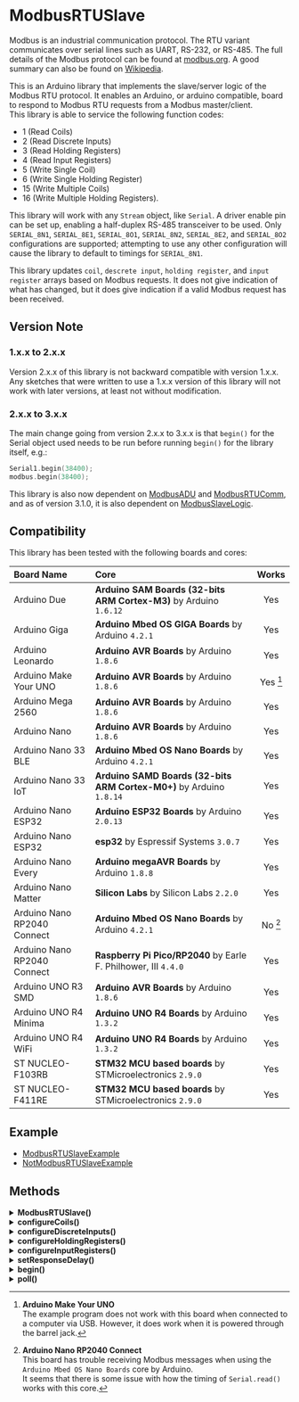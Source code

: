 # ModbusRTUSlave

Modbus is an industrial communication protocol. The RTU variant communicates over serial lines such as UART, RS-232, or RS-485. The full details of the Modbus protocol can be found at [modbus.org](https://modbus.org). A good summary can also be found on [Wikipedia](https://en.wikipedia.org/wiki/Modbus).

This is an Arduino library that implements the slave/server logic of the Modbus RTU protocol. It enables an Arduino, or arduino compatible, board to respond to Modbus RTU requests from a Modbus master/client.  
This library is able to service the following function codes:  
- 1 (Read Coils)
- 2 (Read Discrete Inputs)
- 3 (Read Holding Registers)
- 4 (Read Input Registers)
- 5 (Write Single Coil)
- 6 (Write Single Holding Register)
- 15 (Write Multiple Coils)
- 16 (Write Multiple Holding Registers).

This library will work with any `Stream` object, like `Serial`. A driver enable pin can be set up, enabling a half-duplex RS-485 transceiver to be used. Only `SERIAL_8N1`, `SERIAL_8E1`, `SERIAL_8O1`, `SERIAL_8N2`, `SERIAL_8E2`, and `SERIAL_8O2` configurations are supported; attempting to use any other configuration will cause the library to default to timings for `SERIAL_8N1`.

This library updates `coil`, `descrete input`, `holding register`, and `input register` arrays based on Modbus requests. It does not give indication of what has changed, but it does give indication if a valid Modbus request has been received.



## Version Note
### 1.x.x to 2.x.x
Version 2.x.x of this library is not backward compatible with version 1.x.x. Any sketches that were written to use a 1.x.x version of this library will not work with later versions, at least not without modification.

### 2.x.x to 3.x.x
The main change going from version 2.x.x to 3.x.x is that `begin()` for the Serial object used needs to be run before running `begin()` for the library itself, e.g.:
```C++
Serial1.begin(38400);
modbus.begin(38400);
```
This library is also now dependent on [ModbusADU](https://github.com/CMB27/ModbusADU) and [ModbusRTUComm](https://github.com/CMB27/ModbusRTUComm), and as of version 3.1.0, it is also dependent on [ModbusSlaveLogic](https://github.com/CMB27/ModbusSlaveLogic).



## Compatibility
This library has been tested with the following boards and cores:

| Board Name                  | Core                                                                 | Works    |
| :-------------------------- | :------------------------------------------------------------------- | :------: |
| Arduino Due                 | **Arduino SAM Boards (32-bits ARM Cortex-M3)** by Arduino `1.6.12`   | Yes      |
| Arduino Giga                | **Arduino Mbed OS GIGA Boards** by Arduino `4.2.1`                   | Yes      |
| Arduino Leonardo            | **Arduino AVR Boards** by Arduino `1.8.6`                            | Yes      |
| Arduino Make Your UNO       | **Arduino AVR Boards** by Arduino `1.8.6`                            | Yes [^1] |
| Arduino Mega 2560           | **Arduino AVR Boards** by Arduino `1.8.6`                            | Yes      |
| Arduino Nano                | **Arduino AVR Boards** by Arduino `1.8.6`                            | Yes      |
| Arduino Nano 33 BLE         | **Arduino Mbed OS Nano Boards** by Arduino `4.2.1`                   | Yes      |
| Arduino Nano 33 IoT         | **Arduino SAMD Boards (32-bits ARM Cortex-M0+)** by Arduino `1.8.14` | Yes      |
| Arduino Nano ESP32          | **Arduino ESP32 Boards** by Arduino `2.0.13`                         | Yes      |
| Arduino Nano ESP32          | **esp32** by Espressif Systems `3.0.7`                               | Yes      |
| Arduino Nano Every          | **Arduino megaAVR Boards** by Arduino `1.8.8`                        | Yes      |
| Arduino Nano Matter         | **Silicon Labs** by Silicon Labs `2.2.0`                             | Yes      |
| Arduino Nano RP2040 Connect | **Arduino Mbed OS Nano Boards** by Arduino `4.2.1`                   | No [^2]  |
| Arduino Nano RP2040 Connect | **Raspberry Pi Pico/RP2040** by Earle F. Philhower, III `4.4.0`      | Yes      |
| Arduino UNO R3 SMD          | **Arduino AVR Boards** by Arduino `1.8.6`                            | Yes      |
| Arduino UNO R4 Minima       | **Arduino UNO R4 Boards** by Arduino `1.3.2`                         | Yes      |
| Arduino UNO R4 WiFi         | **Arduino UNO R4 Boards** by Arduino `1.3.2`                         | Yes      |
| ST NUCLEO-F103RB            | **STM32 MCU based boards** by STMicroelectronics `2.9.0`             | Yes      |
| ST NUCLEO-F411RE            | **STM32 MCU based boards** by STMicroelectronics `2.9.0`             | Yes      |

[^1]: **Arduino Make Your UNO**  
The example program does not work with this board when connected to a computer via USB.
However, it does work when it is powered through the barrel jack.

[^2]: **Arduino Nano RP2040 Connect**  
This board has trouble receiving Modbus messages when using the `Arduino Mbed OS Nano Boards` core by Arduino.  
It seems that there is some issue with how the timing of `Serial.read()` works with this core.



## Example
- [ModbusRTUSlaveExample](https://github.com/CMB27/ModbusRTUSlave/blob/main/examples/ModbusRTUSlaveExample/ModbusRTUSlaveExample.ino)
- [NotModbusRTUSlaveExample](https://github.com/CMB27/ModbusRTUSlave/blob/main/examples/NotModbusRTUSlaveExample/NotModbusRTUSlaveExample.ino)


## Methods



<details><summary id="modbusrtuslave-1"><strong>ModbusRTUSlave()</strong></summary>
  <blockquote>

### Description
Creates a ModbusRTUSlave object and sets the serial port to use for data transmission.
Optionally sets a driver enable pin. This pin will go `HIGH` when the library is transmitting. This is primarily intended for use with an RS-485 transceiver, but it can also be a handy diagnostic when connected to an LED.

### Syntax
- `ModbusRTUSlave(serial)`
- `ModbusRTUSlave(serial, dePin)`
- `ModbusRTUSlave(serial, dePin, rePin)`

### Parameters
- `serial`: the `Stream` object to use for Modbus communication. Usually something like `Serial1`.
- `dePin`: the driver enable pin. This pin is set HIGH when transmitting. If this parameter is set to `-1`, this feature will be disabled. The default value is `-1`. Allowed data types are `int8_t` or `char`.
- `rePin`: is always set `LOW`. If this parameter is set to `-1`, this feature will be disabled.

### Example
``` C++
# include <ModbusRTUSlave.h>

const int8_t dePin = A6;
const int8_t rePin = A5;

ModbusRTUSlave modbus(Serial, dePin, rePin);
```

  </blockquote>
</details>



<details><summary id="configurecoils"><strong>configureCoils()</strong></summary>
  <blockquote>

### Description
Tells the library where coil data is stored and the number of coils.
If this function is not run, the library will assume there are no coils.

### Syntax
`modbus.configureCoils(coils, numCoils)`

### Parameters
- `modbus`: a `ModbusRTUSlave` object.
- `coils`: an array of coil values. Allowed data types: array of `bool`.
- `numCoils`: the number of coils. This value must not be larger than the size of the array. Allowed data types: `uint16_t`.

  </blockquote>
</details>



<details><summary id="configurediscreteinputs"><strong>configureDiscreteInputs()</strong></summary>
  <blockquote>

### Description
Tells the library where to read discrete input data and the number of discrete inputs.
If this function is not run, the library will assume there are no discrete inputs.

### Syntax
`modbus.configureDiscreteInputs(discreteInputs, numDiscreteInputs)`

### Parameters
- `modbus`: a `ModbusRTUSlave` object.
- `discreteInputs`: an array of discrete input values. Allowed data types: array of `bool`.
- `numDiscreteInputs`: the number of discrete inputs. This value must not be larger than the size of the array. Allowed data types: `uint16_t`.

  </blockquote>
</details>



<details><summary id="configureholdingregisters"><strong>configureHoldingRegisters()</strong></summary>
  <blockquote>

### Description
Tells the library where holding register data is stored and the number of holding registers.
If this function is not run, the library will assume there are no holding registers.

### Syntax
`modbus.configureHoldingRegisters(holdingRegisters, numHoldingRegisters)`

### Parameters
- `modbus`: a `ModbusRTUSlave` object.
- `holdingRegisters`: an array of holding register values. Allowed data types: array of `uint16_t`.
- `numHoldingRegisters`: the number of holding registers. This value must not be larger than the size of the array. Allowed data types: `uint16_t`.

  </blockquote>
</details>



<details><summary id="configureinputregisters"><strong>configureInputRegisters()</strong></summary>
  <blockquote>

### Description
Tells the library where to read input register data and the number of input registers.
If this function is not run, the library will assume there are no input registers.

### Syntax
`modbus.configureInputRegisters(inputRegisters, numInputRegisters)`

### Parameters
- `modbus`: a `ModbusRTUSlave` object.
- `inputRegisters`: an array of input register values. Allowed data types: array of `uint16_t`.
- `numInputRegisters`: the number of input registers. This value must not be larger than the size of the array. Allowed data types: `uint16_t`.

  </blockquote>
</details>



<details><summary id="setresponsedelay"><strong>setResponseDelay()</strong></summary>
  <blockquote>

### Description
Sets an optional delay in milliseconds between when a request from a master device has been processed and when the slave device sends its response.
By default this value is `0`.
This may be useful when tight control over the DE pin of an RS-485 transceiver on a master device is not possible.
Adding a delay will give the master more time to set the DE pin `LOW` and avoid issues with multiple active drivers on the RS-485 bus.

### Syntax
`modbus.setResponseDelay(responseDelay)`

### Parameters
- `modbus`: a `ModbusRTUSlave` object.
- `responseDelay`: number of milliseconds to wait before responding to requests. Allowed data types: `unsigned long`.

*This function should only be used as a last resort.*

  </blockquote>
</details>



<details><summary id="begin"><strong>begin()</strong></summary>
  <blockquote>

### Description
Sets the slave/server id and the data rate in bits per second (baud) for serial transmission.
Optionally it also sets the data configuration. Note, there must be 8 data bits for Modbus RTU communication. The default configuration is 8 data bits, no parity, and one stop bit.

### Syntax
- `modbus.begin(slaveId, baud)`
- `modbus.begin(slaveId, baud, config)`

### Parameters
- `modbus`: a `ModbusRTUSlave` object.
- `slaveId`: the number used to itentify this device on the Modbus network. Allowed data types: `uint8_t` or `byte`.
- `baud`: the baud rate to use for Modbus communication. Common values are: `1200`, `2400`, `4800`, `9600`, `16200`, `38400`, `57600`, and `115200`. Allowed data types: `unsigned long`.
- `config`: the serial port configuration to use. Valid values are:  
`SERIAL_8N1`: no parity (default)  
`SERIAL_8N2`  
`SERIAL_8E1`: even parity  
`SERIAL_8E2`  
`SERIAL_8O1`: odd parity  
`SERIAL_8O2`

  </blockquote>
</details>



<details><summary id="poll"><strong>poll()</strong></summary>
  <blockquote>

### Description
Checks if any Modbus requests are available.
If a valid write request has been received, it will update the appropriate data array, and send an acknowledgment response.
If a valid read request has been received, it will send a response with the requested data.
If an invalid request has been received, it will either respond with an exception response or not at all, as per the Modbus specification.
This function should be called frequently.

### Syntax
`modbus.poll()`

### Parameters
- `modbus`: a `ModbusRTUSlave` object.

### Returns
- `true` if a valid Modbus request was received and processed.
- `false` if no valid Modbus request was received.

*It is not essential that this value be read.*

### Example
``` C++
# include <ModbusRTUSlave.h>

const uint8_t coilPins[2] = {4, 5};
const uint8_t discreteInputPins[2] = {2, 3};

ModbusRTUSlave modbus(Serial);

bool coils[2];
bool discreteInputs[2];

void setup() {
  pinMode(coilPins[0], OUTPUT);
  pinMode(coilPins[1], OUTPUT);
  pinMode(discreteInputPins[0], INPUT);
  pinMode(discreteInputPins[1], INPUT);

  modbus.configureCoils(coils, 2);
  modbus.configureDiscreteInputs(discreteInputs, 2);
  Serial.begin(38400);
  modbus.begin(1, 38400);
}

void loop() {
  discreteInputs[0] = digitalRead(discreteInputPins[0]);
  discreteInputs[1] = digitalRead(discreteInputPins[1]);

  modbus.poll();

  digitalWrite(coilPins[0], coils[0]);
  digitalWrite(coilPins[1], coils[1]);
}

```

  </blockquote>
</details>
